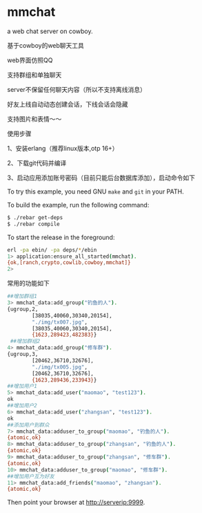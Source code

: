 mmchat
=================
a web chat server on cowboy.

基于cowboy的web聊天工具

web界面仿照QQ

支持群组和单独聊天

server不保留任何聊天内容（所以不支持离线消息）

好友上线自动动态创建会话，下线会话会隐藏

支持图片和表情～～

使用步骤

1、安装erlang（推荐linux版本,otp 16+）

2、下载git代码并编译

3、启动应用添加账号密码（目前只能后台数据库添加），启动命令如下

To try this example, you need GNU `make` and `git` in your PATH.

To build the example, run the following command:

``` bash
$ ./rebar get-deps
$ ./rebar compile
```

To start the release in the foreground:

``` bash
erl -pa ebin/ -pa deps/*/ebin
1> application:ensure_all_started(mmchat).
{ok,[ranch,crypto,cowlib,cowboy,mmchat]}
2> 
```

常用的功能如下

``` bash
##增加群组1
3> mmchat_data:add_group("钓鱼的人").
{ugroup,2,
        [38035,40060,30340,20154],
        "./img/tx007.jpg",
        [38035,40060,30340,20154],
        {1623,289423,482383}}
 ##增加群组2
4> mmchat_data:add_group("修车群").  
{ugroup,3,
        [20462,36710,32676],
        "./img/tx005.jpg",
        [20462,36710,32676],
        {1623,289436,233943}}
##增加用户1
5> mmchat_data:add_user("maomao", "test123").
ok
##增加用户2
6> mmchat_data:add_user("zhangsan", "test123").
ok
##添加用户到群众
7> mmchat_data:adduser_to_group("maomao", "钓鱼的人").
{atomic,ok}
8> mmchat_data:adduser_to_group("zhangsan", "钓鱼的人").
{atomic,ok}
9> mmchat_data:adduser_to_group("zhangsan", "修车群").  
{atomic,ok}
10> mmchat_data:adduser_to_group("maomao", "修车群").  
##增加用户互为好友
11> mmchat_data:add_friends("maomao", "zhangsan").
{atomic,ok}

```

Then point your browser at [http://serverip:9999](http://localhost:9999).
